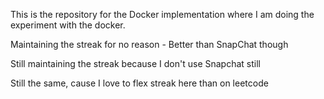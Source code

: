 This is the repository for the Docker implementation where I am doing the experiment with the docker.

Maintaining the streak for no reason - Better than SnapChat though

Still maintaining the streak because I don't use Snapchat still

Still the same, cause I love to flex streak here than on leetcode
